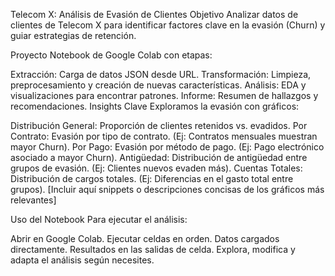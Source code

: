 Telecom X: Análisis de Evasión de Clientes
Objetivo
Analizar datos de clientes de Telecom X para identificar factores clave en la evasión (Churn) y guiar estrategias de retención.

Proyecto
Notebook de Google Colab con etapas:

Extracción: Carga de datos JSON desde URL.
Transformación: Limpieza, preprocesamiento y creación de nuevas características.
Análisis: EDA y visualizaciones para encontrar patrones.
Informe: Resumen de hallazgos y recomendaciones.
Insights Clave
Exploramos la evasión con gráficos:

Distribución General: Proporción de clientes retenidos vs. evadidos.
Por Contrato: Evasión por tipo de contrato. (Ej: Contratos mensuales muestran mayor Churn).
Por Pago: Evasión por método de pago. (Ej: Pago electrónico asociado a mayor Churn).
Antigüedad: Distribución de antigüedad entre grupos de evasión. (Ej: Clientes nuevos evaden más).
Cuentas Totales: Distribución de cargos totales. (Ej: Diferencias en el gasto total entre grupos).
[Incluir aquí snippets o descripciones concisas de los gráficos más relevantes]

Uso del Notebook
Para ejecutar el análisis:

Abrir en Google Colab.
Ejecutar celdas en orden.
Datos cargados directamente.
Resultados en las salidas de celda.
Explora, modifica y adapta el análisis según necesites.
